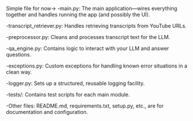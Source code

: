 Simple file for now->
-main.py: The main application—wires everything together and handles running the app (and possibly the UI).

-transcript_retriever.py: Handles retrieving transcripts from YouTube URLs.

-preprocessor.py: Cleans and processes transcript text for the LLM.

-qa_engine.py: Contains logic to interact with your LLM and answer questions.

-exceptions.py: Custom exceptions for handling known error situations in a clean way.

-logger.py: Sets up a structured, reusable logging facility.

-tests/: Contains test scripts for each main module.

-Other files: README.md, requirements.txt, setup.py, etc., are for documentation and configuration.